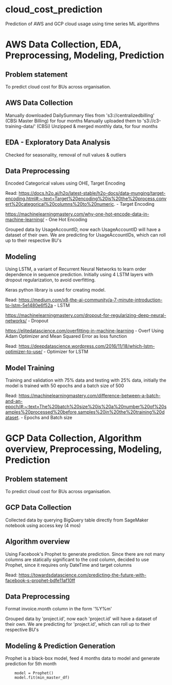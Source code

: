 # cloud_cost_prediction
Prediction of AWS and GCP cloud usage using time series ML algorithms

# AWS Data Collection, EDA, Preprocessing, Modeling, Prediction
Problem statement
-----------------
To predict cloud cost for BUs across organisation. 


AWS Data Collection
-------------------
Manually downloaded DailySummary files from 's3://centralizedbilling' (CBSi Master Billing) for four months 
Manually uploaded them to 's3://c3-training-data/' (CBSi)
Unzipped & merged monthly data, for four months

EDA - Exploratory Data Analysis
---
Checked for seasonality, removal of null values & outliers

Data Preprocessing
------------------
Encoded Categorical values using OHE, Target Encoding

Read: https://docs.h2o.ai/h2o/latest-stable/h2o-docs/data-munging/target-encoding.html#:~:text=Target%20encoding%20is%20the%20process,convert%20categorical%20columns%20to%20numeric. - Target Encoding

https://machinelearningmastery.com/why-one-hot-encode-data-in-machine-learning/ - One Hot Encoding

Grouped data by UsageAccountID, now each UsageAccountID will have a dataset of their own. We are predicting for UsageAccountIDs, which can roll up to their respective BU's

Modeling
--------
Using LSTM, a variant of Recurrent Neural Networks to learn order dependence in sequence prediction.
Initially using 4 LSTM layers with dropout regularization, to avoid overfitting.

Keras python library is used for creating model.

Read: https://medium.com/x8-the-ai-community/a-7-minute-introduction-to-lstm-5e1480e6f52a - LSTM

https://machinelearningmastery.com/dropout-for-regularizing-deep-neural-networks/ - Dropout

https://elitedatascience.com/overfitting-in-machine-learning - Overf
Using Adam Optimizer and Mean Squared Error as loss function

Read: https://deepdatascience.wordpress.com/2016/11/18/which-lstm-optimizer-to-use/ - Optimizer for LSTM


Model Training
--------------
Training and validation with 75% data and testing with 25% data, initially the model is trained with 50 epochs and a batch size of 500

Read: https://machinelearningmastery.com/difference-between-a-batch-and-an-epoch/#:~:text=The%20batch%20size%20is%20a%20number%20of%20samples%20processed%20before,samples%20in%20the%20training%20dataset. - Epochs and Batch size


# GCP Data Collection, Algorithm overview, Preprocessing, Modeling, Prediction

Problem statement
-----------------
To predict cloud cost for BUs across organisation. 

GCP Data Collection
-------------------
Collected data by querying BigQuery table directly from SageMaker notebook using access key (4 mos)

Algorithm overview
-----------------
Using Facebook's Prophet to generate prediction.
Since there are not many columns are statically significant to the cost column, decided to use Prophet, since it requires only DateTime and target columns

Read: https://towardsdatascience.com/predicting-the-future-with-facebook-s-prophet-bdfe11af10ff

Data Preprocessing
------------------
Format invoice.month column in the form '%Y%m'

Grouped data by 'project.id', now each 'project.id' will have a dataset of their own. We are predicting for 'project.id', which can roll up to their respective BU's

Modeling & Prediction Generation
--------------------------------
Prophet is a black-box model, feed 4 months data to model and generate prediction for 5th month

        model = Prophet()
        model.fit(min_master_df)


